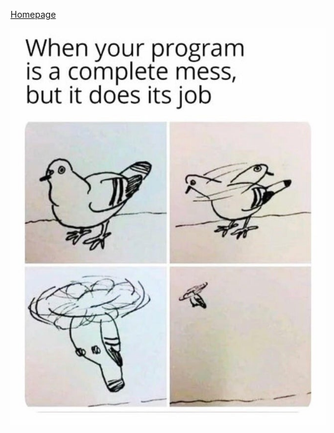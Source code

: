 <!--

# 👋 Hi, I'm Adrian.

I've been **programming as a hobby** for around 10 years at this point. It all began with a little bit of modding for Skyrim and now I'm here, enjoying my time and creating shitty **Scripting Languages** that nobody will (*and nobody should*) ever use.  

## ✅ Interests

* **Language Design**
* Compilers and Interpreters
* API Design in Libraries & Frameworks
* Tooling and Automation
* Game Development
* GUI Applications
* Philosophy

## ❌ Please No

* Functional Programming (I suffer from Skill Issues)
* Excessive Abstractions (I am not working in Enterprise)

## 💡 Knowledge

> **"I know that I know nothing."** - Socrates

Throughout the years, I've poked with too many languages and technologies to track and I also don't believe in lists of buzzwords providing any meaningful value. I'd rather write down a little paragraph.

There's a warm place in my heart for C# and the .NET Ecosystem, but I'm enjoying all kinds of languages, including but not restricted to C, C++, Python, JavaScript or even languages not labeled with the term 'programming', e.g. HTML and CSS.

On top, I 've been using the Unity Game Engine since the days of Unity 5 and i have some *pretty basic* expertise in Graphics Design and UX, I've actually done a lot of different kinds of art in my life.  

## 🤔 About Me

> **"Don't take yourself too seriously."** - Me

* Cynic
* Introvert
* Overthinker 

I also like cats, little furry scumbags.  
Am not fun at parties, but I don't visit them in the first place.

There's also a [YouTube Channel](https://www.youtube.com/@wtch28) with mediocre content and infrequent uploads.

## 🤷‍♂️ Where Repositories?

Well, jokes on you, they're all **private**.  
If I ever feel like one of my projects can provide value to a bigger audience than myself, i'll happily share them, but I don't see any value in flooding GitHub with additional useless public repositories. We're not putting every small life decision in our CVs, so why would we put every small line of code in a public repository?


> Thank you for reading and I'm sorry if anybody feels offended by the way I phrased my README, but there's enough of soullessness in todays world and I'd rather be accepted for who I am, not for what I can pretend to be.


----
## 🦖 The Truth

-->

[Homepage](https://aba-hb.github.io/)  

![Programming Meme - It does the Job](./resources/ProgrammingMeme_Bird.jpg)

<!--

---

-->
